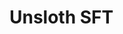 # Unsloth SFT


<div style="height:320px">
<canvas data-chart='{
  "type": "line",
  "data": {
    "labels": ["Jan", "Feb", "Mar", "Apr", "May", "Jun", "Jul", "Aug", "Sep", "Oct", "Nov", "Dec"],
    "datasets": [
      {
        "label": "Visitors",
        "data": [1200, 1350, 1280, 1500, 1750, 1900, 2100, 2300, 2250, 2400, 2500, 2700],
        "tension": 0.35,
        "fill": false
      },
      {
        "label": "Signups",
        "data": [80, 95, 110, 150, 200, 220, 260, 280, 270, 300, 320, 350],
        "tension": 0.35,
        "fill": false
      }
    ]
  },
  "options": {
    "plugins": {
      "legend": { "position": "top" },
      "title": { "display": true, "text": "Website Performance in 2025" }
    },
    "scales": {
      "y": { "beginAtZero": true, "title": { "display": true, "text": "Count" } },
      "x": { "title": { "display": true, "text": "Month" }, "offset": false, "alignToPixels": true }
    }
  }
}'></canvas>
</div>

